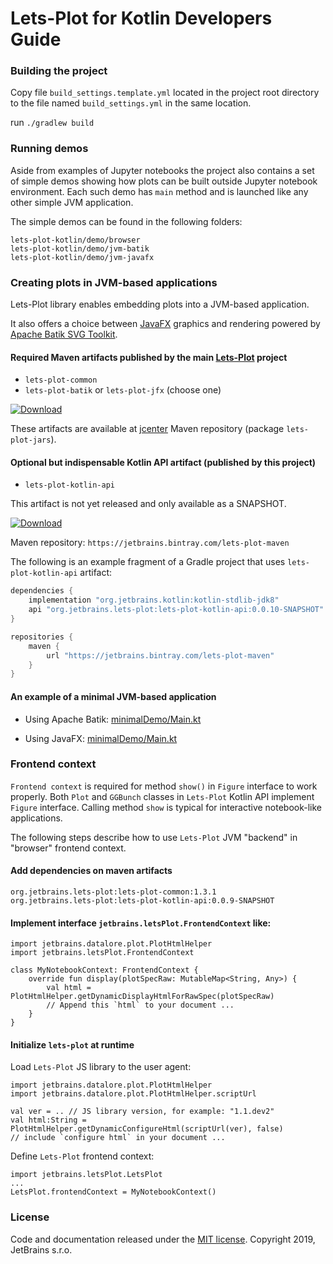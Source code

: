 # Lets-Plot for Kotlin Developers Guide 

### Building the project

Copy file `build_settings.template.yml` located in the project root directory to the file named `build_settings.yml` in the same location.

run `./gradlew build`

### Running demos

Aside from examples of Jupyter notebooks the project also contains a set of simple demos showing how plots can be built outside Jupyter notebook environment. Each such demo  has `main` method and is launched like any other simple JVM application.

The simple demos can be found in the following folders: 
```
lets-plot-kotlin/demo/browser
lets-plot-kotlin/demo/jvm-batik
lets-plot-kotlin/demo/jvm-javafx
```

### Creating plots in JVM-based applications

Lets-Plot library enables embedding plots into a JVM-based application.

It also offers a choice between [JavaFX](https://en.wikipedia.org/wiki/JavaFX) graphics and rendering powered by [Apache Batik SVG Toolkit](https://xmlgraphics.apache.org/batik/). 

#### Required Maven artifacts published by the main [Lets-Plot](https://github.com/JetBrains/lets-plot) project

- `lets-plot-common`
- `lets-plot-batik` or `lets-plot-jfx` (choose one) 

[ ![Download](https://api.bintray.com/packages/jetbrains/lets-plot-maven/lets-plot-jars/images/download.svg)](https://bintray.com/jetbrains/lets-plot-maven/lets-plot-jars/_latestVersion)

These artifacts are available at [jcenter](https://bintray.com/bintray/jcenter) Maven repository (package `lets-plot-jars`).


#### Optional but indispensable Kotlin API artifact (published by this project)

- `lets-plot-kotlin-api`

This artifact is not yet released and only available as a SNAPSHOT.

[ ![Download](https://api.bintray.com/packages/jetbrains/lets-plot-maven/lets-plot-kotlin-api-jars/images/download.svg)](https://bintray.com/jetbrains/lets-plot-maven/lets-plot-kotlin-api-jars/_latestVersion)

Maven repository: `https://jetbrains.bintray.com/lets-plot-maven`

The following is an example fragment of a Gradle project that uses `lets-plot-kotlin-api` artifact:

```groovy
dependencies {
    implementation "org.jetbrains.kotlin:kotlin-stdlib-jdk8"
    api "org.jetbrains.lets-plot:lets-plot-kotlin-api:0.0.10-SNAPSHOT"
}
```

```groovy
repositories {
    maven {
        url "https://jetbrains.bintray.com/lets-plot-maven"
    }
}
```


#### An example of a **minimal JVM-based** application

- Using Apache Batik: 
    [minimalDemo/Main.kt](https://github.com/JetBrains/lets-plot-kotlin/blob/master/demo/jvm-batik/src/main/kotlin/minimalDemo/Main.kt)

- Using JavaFX: 
    [minimalDemo/Main.kt](https://github.com/JetBrains/lets-plot-kotlin/blob/master/demo/jvm-javafx/src/main/kotlin/minimalDemo/Main.kt)


### Frontend context

`Frontend context` is required for method `show()` in `Figure` interface to work properly. Both `Plot` and `GGBunch` classes in `Lets-Plot` Kotlin API implement `Figure` interface. 
Calling method `show` is typical for interactive notebook-like applications.

The following steps describe how to use `Lets-Plot` JVM "backend" in "browser" frontend context.

#### Add dependencies on maven artifacts

```
org.jetbrains.lets-plot:lets-plot-common:1.3.1
org.jetbrains.lets-plot:lets-plot-kotlin-api:0.0.9-SNAPSHOT
```

#### Implement interface `jetbrains.letsPlot.FrontendContext` like: 
```
import jetbrains.datalore.plot.PlotHtmlHelper
import jetbrains.letsPlot.FrontendContext

class MyNotebookContext: FrontendContext {
    override fun display(plotSpecRaw: MutableMap<String, Any>) {
        val html = PlotHtmlHelper.getDynamicDisplayHtmlForRawSpec(plotSpecRaw)
        // Append this `html` to your document ...
    }
}
```

#### Initialize `lets-plot` at runtime

Load `Lets-Plot` JS library to the user agent:
```
import jetbrains.datalore.plot.PlotHtmlHelper
import jetbrains.datalore.plot.PlotHtmlHelper.scriptUrl

val ver = .. // JS library version, for example: "1.1.dev2"
val html:String = PlotHtmlHelper.getDynamicConfigureHtml(scriptUrl(ver), false)
// include `configure html` in your document ...
```

Define `Lets-Plot` frontend context:
```
import jetbrains.letsPlot.LetsPlot
...
LetsPlot.frontendContext = MyNotebookContext()
```


### License

Code and documentation released under the [MIT license](https://github.com/JetBrains/lets-plot/blob/master/LICENSE).
Copyright 2019, JetBrains s.r.o.
